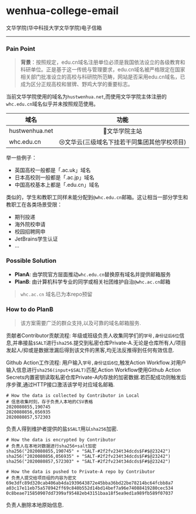 # wenhua-college-email
文华学院(华中科技大学文华学院)电子信箱

---

### Pain Point
> **背景**：按照规定，edu.cn域名注册单位必须是我国依法设立的各级教育和科研单位。正是基于这一传统与管理要求，edu.cn域名被严格限定在国家相关部门批准设立的高校与科研院所范畴，网站是否采用edu.cn域名，已成为区分正规高校和冒牌、野鸡大学的重要标志。


当前文华学院使用的域名为`hustwenhua.net`,而使用文华学院主体注册的`whc.edu.cn`域名似乎并未按照规范使用。

| 域名 | 功能 |
|-------|:---------------------:|
|hustwenhua.net | 🎉文华学院主站 |
|whc.edu.cn | 😢文华云(三级域名下挂若干同集团其他学校项目) |

举一些例子：

- 英国高校一般都是「.ac.uk」域名
- 日本高校则一般都是「.ac.jp」域名
- 中国高校基本上都是「.edu.cn」域名

类似的，学生和教职工同样未能分配到`@whc.edu.cn`邮箱。这让相当一部分学生和教职工在各类场景受限：

- 期刊投递
- 海外院校申请
- 校园招聘网申
- JetBrains学生认证
- ...

### Possible Solution

- **PlanA**: 由学院官方层面推动`whc.edu.cn`替换原有域名并提供邮箱服务
- **PlanB**: 由计算机科学专业的同学或相关社团维护自治`@whc.ac.cn`邮箱

> `whc.ac.cn` 域名已为本repo预留

### How to do PlanB

> 该方案需要广泛的群众支持,以及可靠的域名邮箱服务.

贡献者Contributor贡献流程: 年级或班级负责人收集同学们的`学号,身份证后6位`信息,并串接盐`$SALT`进行`sha256`.提交到私密仓库Private-A.无论是仓库所有人/项目发起人/抑或是数据泄漏后得到该文件的黑客,均无法反推得到任何有效信息.

Github Action工作流程: 用户输入`学号,身份证后6位`,触发Action Workflow.对用户输入信息进行`sha256(input+$SALT)`匹配,Action Workflow使用Github Action Secrets内置密钥读取私密仓库Private-A内存放的加密数据.若匹配成功则触发后序步骤,通过HTTP接口激活该学号对应域名邮箱.

```
# How the data is collected by Contributor in Local
# 信息收集时刻，存于负责人本地的CSV表格
2020080855,190745
2020080856,056935
2020080857,572303
```

负责人得到维护者提供的盐`$SALT`用以`sha256`加密.
```
# How the data is encrypted by Contributor
# 负责人在本地对数据进行sha256+salt加密
sha256("2020080855,190745" + "SALT-#2f2fv234t34dcds$F#$@23242")
sha256("2020080856,056935" + "SALT-#2f2fv234t34dcds$F#$@23242")
sha256("2020080857,572303" + "SALT-#2f2fv234t34dcds$F#$@23242")
```

```
# How the data is pushed to Private-A repo by Contributor
# 负责人提交给项目组的内容为密文
69e3dfc89d320cab406ab4da1939643872e45bba36bd22be78214bc64fcbb8a7
a03c17e11eb75a578942ff69c840b552d14bd14bef7a96e74088419280cec534
0c8beae715850907dd7399af95482eb43151baa18f5ea9ed1a989fb589f07037
```

负责人删除本地原始信息.
